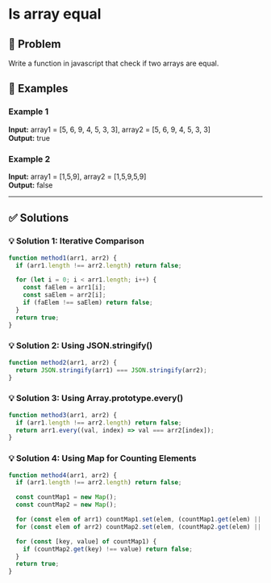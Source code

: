 # Is array equal

## 📝 Problem

Write a function in javascript that check if two arrays are equal.


## 📌 Examples

### Example 1

**Input:** array1 = [5, 6, 9, 4, 5, 3, 3], array2 = [5, 6, 9, 4, 5, 3, 3]  
**Output:** true

### Example 2

**Input:** array1 = [1,5,9], array2 = [1,5,9,5,9]  
**Output:** false

---

## ✅ Solutions

### 💡 Solution 1: Iterative Comparison

```javascript
function method1(arr1, arr2) {
  if (arr1.length !== arr2.length) return false;

  for (let i = 0; i < arr1.length; i++) {
    const faElem = arr1[i];
    const saElem = arr2[i];
    if (faElem !== saElem) return false;
  }
  return true;
}
```

### 💡 Solution 2: Using JSON.stringify()

```javascript
function method2(arr1, arr2) {
  return JSON.stringify(arr1) === JSON.stringify(arr2);
}
```

### 💡 Solution 3: Using Array.prototype.every()

```javascript
function method3(arr1, arr2) {
  if (arr1.length !== arr2.length) return false;
  return arr1.every((val, index) => val === arr2[index]);
}
```

### 💡 Solution 4: Using Map for Counting Elements

```javascript
function method4(arr1, arr2) {
  if (arr1.length !== arr2.length) return false;

  const countMap1 = new Map();
  const countMap2 = new Map();

  for (const elem of arr1) countMap1.set(elem, (countMap1.get(elem) || 0) + 1);
  for (const elem of arr2) countMap2.set(elem, (countMap2.get(elem) || 0) + 1);

  for (const [key, value] of countMap1) {
    if (countMap2.get(key) !== value) return false;
  }
  return true;
}
```